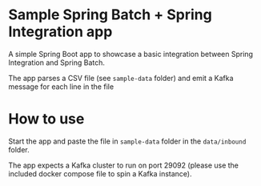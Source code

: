 # Sample Spring Batch + Spring Integration app

A simple Spring Boot app to showcase a basic integration between Spring Integration
and Spring Batch.

The app parses a CSV file (see `sample-data` folder) and emit a Kafka message for each line in the file

# How to use

Start the app and paste the file in `sample-data` folder in the `data/inbound` folder.

The app expects a Kafka cluster to run on port 29092 
(please use the included docker compose file to spin a Kafka instance).

